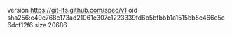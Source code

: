version https://git-lfs.github.com/spec/v1
oid sha256:e49c768c173ad21061e307e1223339fd6b5bfbbb1a1515bb5c466e5c6dcf12f6
size 20686

